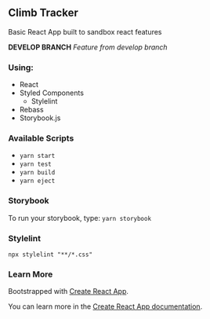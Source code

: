 ## Climb Tracker

Basic React App built to sandbox react features

**DEVELOP BRANCH**
*Feature from develop branch*

### Using: 
- React
- Styled Components
    - Stylelint
- Rebass
- Storybook.js


### Available Scripts

- `yarn start`
- `yarn test`
- `yarn build`
- `yarn eject`


### Storybook

To run your storybook, type: `yarn storybook`


### Stylelint

`npx stylelint "**/*.css"`


### Learn More

Bootstrapped with [Create React App](https://github.com/facebook/create-react-app).

You can learn more in the [Create React App documentation](https://facebook.github.io/create-react-app/docs/getting-started).

